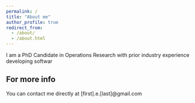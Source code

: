 ```yaml
---
permalink: /
title: "About me"
author_profile: true
redirect_from: 
  - /about/
  - /about.html
---
```


I am a PhD Candidate in Operations Research with prior industry experience developing softwar



For more info
------
You can contact me directly at [first].e.[last]@gmail.com
